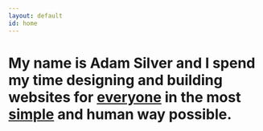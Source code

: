 ```yaml
---
layout: default
id: home
---
```


# My name is Adam Silver and I spend my time designing and building websites for [everyone](/articles/the-role-of-the-front-end-developer/#accessibility) in the most [simple](/articles/embracing-simplicity) and human way possible.

<!--I specialise in [UX](/articles/hello-ux-designer/), [Front-end Engineering](/articles/the-role-of-the-front-end-developer/) and [Strategy](/articles/how-we-cut-our-mvp-in-half-to-launch-kidly/).
## Speaking

Sometimes I [speak at conferences]({% post_url 2016-03-06-embracing-simplicity %}). If you would like me to speak at yours just [send me a message](mailto:adambsilver+speaking@gmail.com).-->
